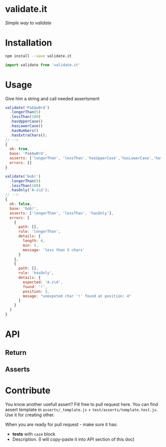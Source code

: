validate.it
====

*Simple way to validate*

# Installation
```bash
npm install --save validate.it
```
```js
import validate from 'validate.it'
```

# Usage
Give him a string and call needed assertsment
```js
validate('Pa$$w0rd')
  .longerThan(5)
  .lessThan(100)
  .hasUpperCase()
  .hasLowerCase()
  .hasNumbers()
  .hasExtraChars();
// -->
{
  ok: true,
  base: 'Pa$$w0rd',
  asserts: ['longerThan', 'lessThan','hasUpperCase','hasLowerCase','hasNumbers','hasExtraChars'],
  errors: []
}
```

```js
validate('bob!')
  .longerThan(5)
  .lessThan(100)
  .hasOnly('A-z\d');
// -->
{
  ok: false,
  base: 'bob!',
  asserts: ['longerThan', 'lessThan', 'hasOnly'],
  errors: [
    {
      path: [],
      rule: 'longerThan',
      details: {
        length: 4,
        min: 5,
        message: 'less than 5 chars'
      }
    },
    {
      path: [],
      rule: 'hasOnly',
      details: {
        expected: 'A-z\d',
        found: '!',
        position: 3,
        mesage: "unexpeted char '!' found at position: 4"
      }
    }
  ]
}
```

# API
## Return
## Asserts

# Contribute
You know another usefull assert? Fill free to pull request here.
You can find assert template in `asserts/_template.js` + `test/asserts/template.test.js`. Use it for creating other.

When you are ready for pull request - make sure it has:
* **tests** with `case` block
* Description. (I will copy-paste it into API section of this doc)
